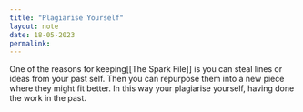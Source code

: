 ```yaml
---
title: "Plagiarise Yourself"
layout: note
date: 18-05-2023
permalink:
---
```


One of the reasons for keeping[[The Spark File]] is you can steal lines or ideas from your past self. Then you can repurpose them into a new piece where they might fit better. 
In this way your plagiarise yourself, having done the work in the past. 
